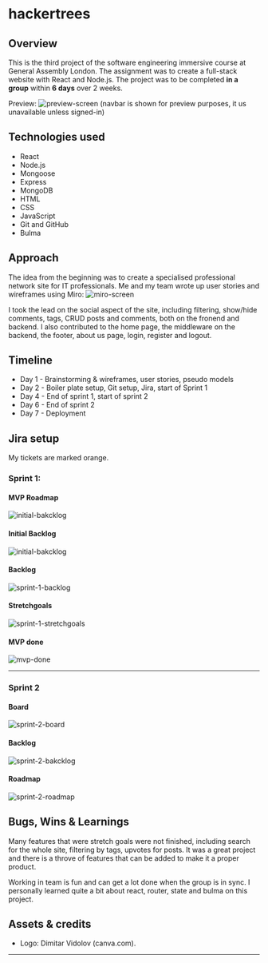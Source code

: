 # hackertrees

## Overview

This is the third project of the software engineering immersive course at General Assembly London. The assignment was to create a full-stack website with React and Node.js. The project was to be completed **in a group** within **6 days** over 2 weeks. 

Preview: ![preview-screen](./readme-assets/preview-screen.png)
(navbar is shown for preview purposes, it us unavailable unless signed-in)


## Technologies used 

- React
- Node.js
- Mongoose
- Express
- MongoDB
- HTML
- CSS
- JavaScript
- Git and GitHub
- Bulma

## Approach

The idea from the beginning was to create a specialised professional network site for IT professionals. 
Me and my team wrote up user stories and wireframes using Miro:
![miro-screen](./readme-assets/miro-screen.png)

I took the lead on the social aspect of the site, including filtering, show/hide comments, tags, CRUD posts and comments, both on the fronend and backend. I also contributed to the home page, the middleware on the backend, the footer, about us page, login, register and logout. 


## Timeline
- Day 1 - Brainstorming & wireframes, user stories, pseudo models
- Day 2 - Boiler plate setup, Git setup, Jira, start of Sprint 1
- Day 4 - End of sprint 1, start of sprint 2
- Day 6 - End of sprint 2
- Day 7 - Deployment


## Jira setup 

My tickets are marked orange.

### Sprint 1:
#### MVP Roadmap
![initial-bakcklog](./readme-assets/MVP-roadmap.png)

#### Initial Backlog
![initial-bakcklog](./readme-assets/initial-backlog.png)

#### Backlog
![sprint-1-backlog](./readme-assets/Sprint-1-board.png)

#### Stretchgoals
![sprint-1-stretchgoals](./readme-assets/Stretchgoals-1.png)

#### MVP done
![mvp-done](./readme-assets/MVP-done.png)

--------


### Sprint 2
#### Board
![sprint-2-board](./readme-assets/Sprint-2-board.png)

#### Backlog
![sprint-2-bakcklog](./readme-assets/Spint-2-backlog.png)

#### Roadmap
![sprint-2-roadmap](./readme-assets/Spint-2-roadmap.png)



## Bugs, Wins & Learnings
Many features that were stretch goals were not finished, including search for the whole site, filtering by tags, upvotes for posts.
It was a great project and there is a throve of features that can be added to make it a proper product. 

Working in team is fun and can get a lot done when the group is in sync. 
I personally learned quite a bit about react, router, state and bulma on this project. 

## Assets & credits
- Logo: Dimitar Vidolov (canva.com).
--------
